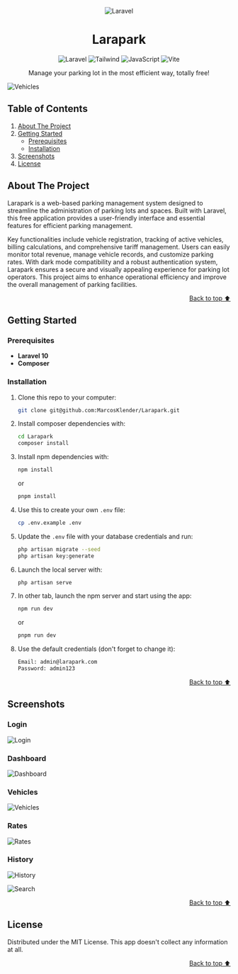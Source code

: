 <a id="readme-top"></a>

<div align="center">

![Laravel](https://upload.wikimedia.org/wikipedia/commons/thumb/9/9a/Laravel.svg/100px-Laravel.svg.png)

</div>

<h1 align="center">Larapark</h1>

<div align="center">

![Laravel](https://img.shields.io/badge/Laravel-FF2D20?style=for-the-badge&logo=laravel&logoColor=white)
![Tailwind](https://img.shields.io/badge/Tailwind_CSS-38B2AC?style=for-the-badge&logo=tailwind-css&logoColor=white)
![JavaScript](https://img.shields.io/badge/JavaScript-323330?style=for-the-badge&logo=javascript&logoColor=F7DF1E)
![Vite](https://img.shields.io/badge/Vite-B73BFE?style=for-the-badge&logo=vite&logoColor=FFD62E)

Manage your parking lot in the most efficient way, totally free!

</div>

![Vehicles](public/screenshots/Vehicles.webp)


## Table of Contents

  <ol>
    <li>
      <a href="#about-the-project">About The Project</a>
    </li>
    <li>
      <a href="#getting-started">Getting Started</a>
      <ul>
        <li><a href="#prerequisites">Prerequisites</a></li>
        <li><a href="#installation">Installation</a></li>
      </ul>
    </li>
    <li><a href="#screenshots">Screenshots</a></li>
    <li><a href="#license">License</a></li>
  </ol>


## About The Project

Larapark is a web-based parking management system designed to streamline the administration of parking lots and spaces. Built with Laravel, this free application provides a user-friendly interface and essential features for efficient parking management.

Key functionalities include vehicle registration, tracking of active vehicles, billing calculations, and comprehensive tariff management. Users can easily monitor total revenue, manage vehicle records, and customize parking rates. With dark mode compatibility and a robust authentication system, Larapark ensures a secure and visually appealing experience for parking lot operators. This project aims to enhance operational efficiency and improve the overall management of parking facilities. 

<p align="right"><a href="#readme-top">Back to top ⬆️</a></p>


## Getting Started

### Prerequisites

- **Laravel 10**
- **Composer**

### Installation

1. Clone this repo to your computer:
   ```sh
   git clone git@github.com:MarcosKlender/Larapark.git
   ```
2. Install composer dependencies with:
   ```sh
   cd Larapark
   composer install
   ```
3. Install npm dependencies with:
   ```sh
   npm install
   ```
   or
   ```sh
   pnpm install
   ```
4. Use this to create your own `.env` file:
   ```sh
   cp .env.example .env
   ```
5. Update the `.env` file with your database credentials and run:
   ```sh
   php artisan migrate --seed
   php artisan key:generate
   ```
6. Launch the local server with:
   ```sh
   php artisan serve
   ```
7. In other tab, launch the npm server and start using the app:
   ```sh
   npm run dev
   ```
   or
   ```sh
   pnpm run dev
   ```
8. Use the default credentials (don't forget to change it):
   ```sh
   Email: admin@larapark.com
   Password: admin123
   ```

<p align="right"><a href="#readme-top">Back to top ⬆️</a></p>


## Screenshots

### Login
![Login](public/screenshots/Login.webp)

### Dashboard
![Dashboard](public/screenshots/Dashboard.webp)

### Vehicles
![Vehicles](public/screenshots/Vehicles.webp)

### Rates
![Rates](public/screenshots/Rates.webp)

### History
![History](public/screenshots/History.webp)

![Search](public/screenshots/Search.webp)

<p align="right"><a href="#readme-top">Back to top ⬆️</a></p>


## License

Distributed under the MIT License. This app doesn't collect any information at all.

<p align="right"><a href="#readme-top">Back to top ⬆️</a></p>
